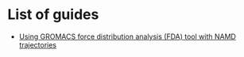 # List of guides

* [Using GROMACS force distribution analysis (FDA) tool with NAMD trajectories](https://hits-mbm.github.io/guides/namd-fda.html)
